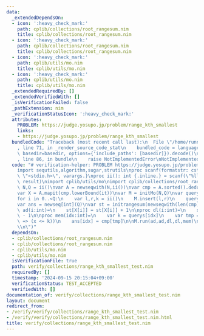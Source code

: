 ```yaml
---
data:
  _extendedDependsOn:
  - icon: ':heavy_check_mark:'
    path: cplib/collections/root_rangesum.nim
    title: cplib/collections/root_rangesum.nim
  - icon: ':heavy_check_mark:'
    path: cplib/collections/root_rangesum.nim
    title: cplib/collections/root_rangesum.nim
  - icon: ':heavy_check_mark:'
    path: cplib/utils/mo.nim
    title: cplib/utils/mo.nim
  - icon: ':heavy_check_mark:'
    path: cplib/utils/mo.nim
    title: cplib/utils/mo.nim
  _extendedRequiredBy: []
  _extendedVerifiedWith: []
  _isVerificationFailed: false
  _pathExtension: nim
  _verificationStatusIcon: ':heavy_check_mark:'
  attributes:
    PROBLEM: https://judge.yosupo.jp/problem/range_kth_smallest
    links:
    - https://judge.yosupo.jp/problem/range_kth_smallest
  bundledCode: "Traceback (most recent call last):\n  File \"/home/runner/.local/lib/python3.10/site-packages/onlinejudge_verify/documentation/build.py\"\
    , line 71, in _render_source_code_stat\n    bundled_code = language.bundle(stat.path,\
    \ basedir=basedir, options={'include_paths': [basedir]}).decode()\n  File \"/home/runner/.local/lib/python3.10/site-packages/onlinejudge_verify/languages/nim.py\"\
    , line 86, in bundle\n    raise NotImplementedError\nNotImplementedError\n"
  code: "# verification-helper: PROBLEM https://judge.yosupo.jp/problem/range_kth_smallest\n\
    import sequtils,algorithm,sugar,strutils\nproc scanf(formatstr: cstring){.header:\
    \ \"<stdio.h>\", varargs.}\nproc ii(): int {.inline.} = scanf(\"%lld\\n\", addr\
    \ result)\nimport cplib/utils/mo\nimport cplib/collections/root_rangesum\n\nvar\
    \ N,Q = ii()\nvar A = newseqwith(N,ii())\nvar cmp = A.sorted().deduplicate(true)\n\
    var X = A.mapit(cmp.lowerBound(it))\nvar M = initMo(N,Q)\nvar querys : seq[int]\n\
    for i in 0..<Q:\n    var l,r,k = ii()\n    M.insert(l,r)\n    querys.add(k)\n\
    var ans = newseq[int](Q)\nvar st = initrangesum(newseqwith(len(cmp),0))\n\nproc\
    \ ad(i:int)=\n    st[X[i]] = st[X[i]] + 1\n\nproc dl(i:int)=\n    st[X[i]] = st[X[i]]\
    \ - 1\n\nproc mem(idx:int)=\n    var k = querys[idx]\n    var tmp = st.max_right(0,(x:int)\
    \ => (x <= k))\n    ans[idx] = cmp[tmp]\n\nM.run(ad,ad,dl,dl,mem)\n\necho ans.join(\"\
    \\n\")"
  dependsOn:
  - cplib/collections/root_rangesum.nim
  - cplib/collections/root_rangesum.nim
  - cplib/utils/mo.nim
  - cplib/utils/mo.nim
  isVerificationFile: true
  path: verify/collections/range_kth_smallest_test.nim
  requiredBy: []
  timestamp: '2024-09-15 20:15:04+09:00'
  verificationStatus: TEST_ACCEPTED
  verifiedWith: []
documentation_of: verify/collections/range_kth_smallest_test.nim
layout: document
redirect_from:
- /verify/verify/collections/range_kth_smallest_test.nim
- /verify/verify/collections/range_kth_smallest_test.nim.html
title: verify/collections/range_kth_smallest_test.nim
---
```

